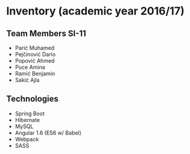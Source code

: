# Inventory (academic year 2016/17)

## Team Members SI-11 

* Parić Muhamed
* Pejčinović Dario
* Popović Ahmed
* Puce Amina
* Ramić Benjamin
* Sakić Ajla

## Technologies
* Spring Boot 
* Hibernate
* MySQL
* Angular 1.6 (ES6 w/ Babel)
* Webpack 
* SASS